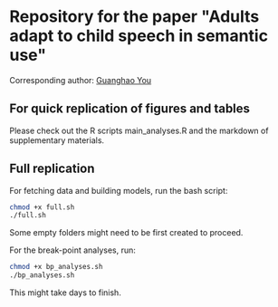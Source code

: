 # Repository for the paper "Adults adapt to child speech in semantic use"

Corresponding author: [Guanghao You](mailto:lunde@adobe.com?subject=[GitHub]%Paper%20on%20semantic%20adaptation)

## For quick replication of figures and tables

Please check out the R scripts main_analyses.R and the markdown of supplementary materials.

## Full replication

For fetching data and building models, run the bash script:

```bash
chmod +x full.sh
./full.sh
```

Some empty folders might need to be first created to proceed.

For the break-point analyses, run:

```bash
chmod +x bp_analyses.sh
./bp_analyses.sh
```

This might take days to finish.
